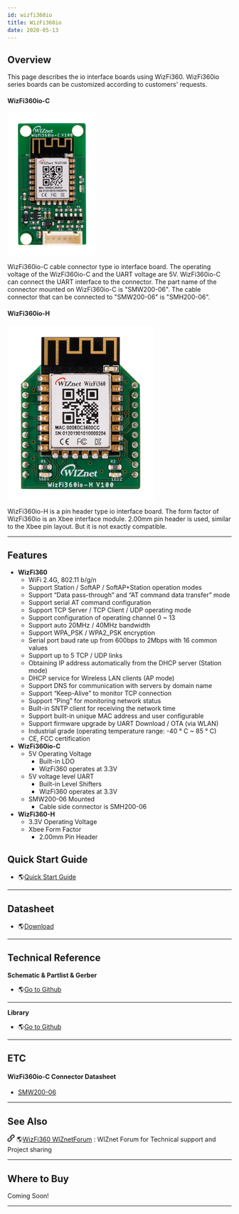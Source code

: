 ```yaml
---
id: wizfi360io
title: WizFi360io
date: 2020-05-13
---
```


## Overview

This page describes the io interface boards using WizFi360. WizFi360io
series boards can be customized according to customers' requests.

#### WizFi360io-C

![](/img/products/wizfi360/board/wizfi360io-c/wizfi360io-c.png)

WizFi360io-C cable connector type io interface board. The operating
voltage of the WizFi360io-C and the UART voltage are 5V. WizFi360io-C
can connect the UART interface to the connector. The part name of the
connector mounted on WizFi360io-C is "SMW200-06". The cable connector
that can be connected to "SMW200-06" is "SMH200-06".

#### WizFi360io-H

![](/img/products/wizfi360/board/wizfi360io-h/wizfi360-h.png)

WizFi360io-H is a pin header type io interface board. The form factor of
WizFi360io is an Xbee interface module. 2.00mm pin header is used,
similar to the Xbee pin layout. But it is not exactly compatible.

-----

## Features

  - **WizFi360**
      - WiFi 2.4G, 802.11 b/g/n
      - Support Station / SoftAP / SoftAP+Station operation modes
      - Support “Data pass-through” and “AT command data transfer” mode
      - Support serial AT command configuration
      - Support TCP Server / TCP Client / UDP operating mode
      - Support configuration of operating channel 0 \~ 13
      - Support auto 20MHz / 40MHz bandwidth
      - Support WPA\_PSK / WPA2\_PSK encryption
      - Serial port baud rate up from 600bps to 2Mbps with 16 common
        values
      - Support up to 5 TCP / UDP links
      - Obtaining IP address automatically from the DHCP server (Station
        mode)
      - DHCP service for Wireless LAN clients (AP mode)
      - Support DNS for communication with servers by domain name
      - Support “Keep-Alive” to monitor TCP connection
      - Support “Ping” for monitoring network status
      - Built-in SNTP client for receiving the network time
      - Support built-in unique MAC address and user configurable
      - Support firmware upgrade by UART Download / OTA (via WLAN)
      - Industrial grade (operating temperature range: -40 ° C \~ 85 °
        C)
      - CE, FCC certification 
  - **WizFi360io-C**
      - 5V Operating Voltage
          - Built-in LDO
          - WizFi360 operates at 3.3V
      - 5V voltage level UART
          - Built-in Level Shifters
          - WizFi360 operates at 3.3V
      - SMW200-06 Mounted
          - Cable side connector is SMH200-06
  - **WizFi360-H**
      - 3.3V Operating Voltage
      - Xbee Form Factor
          - 2.00mm Pin Header
          
## Quick Start Guide

  - 🌎[Quick Start Guide](documents#quick-start-guide)

-----

## Datasheet

  - 🌎[Download](documents#wizfi360io-series)

-----

## Technical Reference

**Schematic & Partlist & Gerber**

  - 🌎[Go to Github](https://github.com/Wiznet/Hardware-Files-of-WIZnet/tree/master/07_WizFi_Module)

-----

**Library**

  - 🌎[Go to Github](https://github.com/WIZnet-WizFi360/Release)

-----

## ETC

#### WizFi360io-C Connector Datasheet

  - <a href="/img/products/wizfi360/board/wizfi360io-c/smw200-nn.pdf" target="_blank">SMW200-06</a>

-----

## See Also

![](/img/link.png) 🌎[WizFi360 WIZnetForum](https://forum.wiznet.io/c/wifi-module/wizfi360) : WIZnet Forum for Technical support and Project sharing

-----

## Where to Buy

 Coming Soon\!



-----
